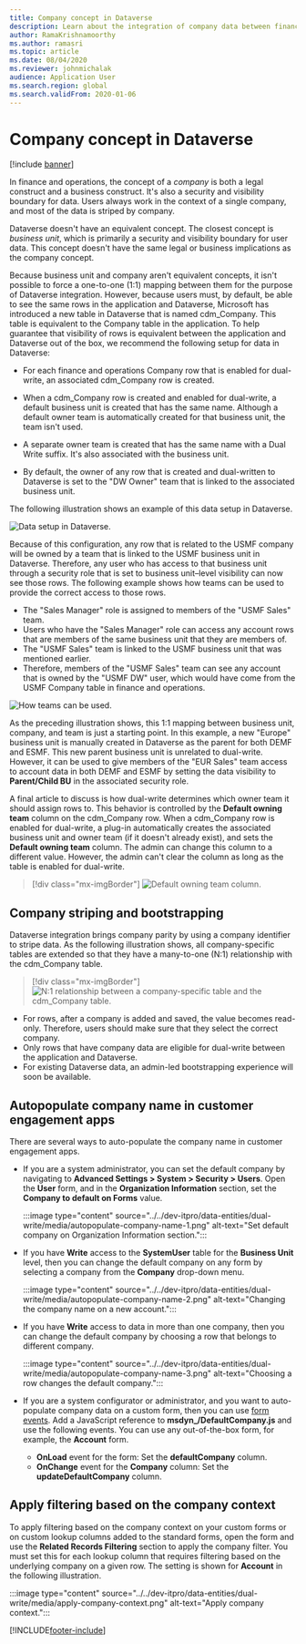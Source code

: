 ```yaml
---
title: Company concept in Dataverse
description: Learn about the integration of company data between finance and operations and Dataverse, including an overview on company striping and bootstrapping.
author: RamaKrishnamoorthy
ms.author: ramasri
ms.topic: article
ms.date: 08/04/2020
ms.reviewer: johnmichalak
audience: Application User
ms.search.region: global
ms.search.validFrom: 2020-01-06
---
```


# Company concept in Dataverse

[!include [banner](../../../finance/includes/banner.md)]




In finance and operations, the concept of a *company* is both a legal construct and a business construct. It's also a security and visibility boundary for data. Users always work in the context of a single company, and most of the data is striped by company.

Dataverse doesn't have an equivalent concept. The closest concept is *business unit*, which is primarily a security and visibility boundary for user data. This concept doesn't have the same legal or business implications as the company concept.

Because business unit and company aren't equivalent concepts, it isn't possible to force a one-to-one (1:1) mapping between them for the purpose of Dataverse integration. However, because users must, by default, be able to see the same rows in the application and Dataverse, Microsoft has introduced a new table in Dataverse that is named cdm\_Company. This table is equivalent to the Company table in the application. To help guarantee that visibility of rows is equivalent between the application and Dataverse out of the box, we recommend the following setup for data in Dataverse:

+ For each finance and operations Company row that is enabled for dual-write, an associated cdm\_Company row is created.

+ When a cdm\_Company row is created and enabled for dual-write, a default business unit is created that has the same name. Although a default owner team is automatically created for that business unit, the team isn't used.
+ A separate owner team is created that has the same name with a Dual Write suffix. It's also associated with the business unit.

+ By default, the owner of any row that is created and dual-written to Dataverse is set to the "DW Owner" team that is linked to the associated business unit.

The following illustration shows an example of this data setup in Dataverse.

![Data setup in Dataverse.](../../dev-itpro/data-entities/dual-write/media/dual-write-company-1.png)

Because of this configuration, any row that is related to the USMF company will be owned by a team that is linked to the USMF business unit in Dataverse. Therefore, any user who has access to that business unit through a security role that is set to business unit–level visibility can now see those rows. The following example shows how teams can be used to provide the correct access to those rows.

+ The "Sales Manager" role is assigned to members of the "USMF Sales" team.
+ Users who have the "Sales Manager" role can access any account rows that are members of the same business unit that they are members of.
+ The "USMF Sales" team is linked to the USMF business unit that was mentioned earlier.
+ Therefore, members of the "USMF Sales" team can see any account that is owned by the "USMF DW" user, which would have come from the USMF Company table in finance and operations.

![How teams can be used.](../../dev-itpro/data-entities/dual-write/media/dual-write-company-2.png)

As the preceding illustration shows, this 1:1 mapping between business unit, company, and team is just a starting point. In this example, a new "Europe" business unit is manually created in Dataverse as the parent for both DEMF and ESMF. This new parent business unit is unrelated to dual-write. However, it can be used to give members of the "EUR Sales" team access to account data in both DEMF and ESMF by setting the data visibility to **Parent/Child BU** in the associated security role.

A final article to discuss is how dual-write determines which owner team it should assign rows to. This behavior is controlled by the **Default owning team** column on the cdm\_Company row. When a cdm\_Company row is enabled for dual-write, a plug-in automatically creates the associated business unit and owner team (if it doesn't already exist), and sets the **Default owning team** column. The admin can change this column to a different value. However, the admin can't clear the column as long as the table is enabled for dual-write.

> [!div class="mx-imgBorder"]
![Default owning team column.](../../dev-itpro/data-entities/dual-write/media/dual-write-default-owning-team.jpg)

## Company striping and bootstrapping

Dataverse integration brings company parity by using a company identifier to stripe data. As the following illustration shows, all company-specific tables are extended so that they have a many-to-one (N:1) relationship with the cdm\_Company table.

> [!div class="mx-imgBorder"]
![N:1 relationship between a company-specific table and the cdm_Company table.](../../dev-itpro/data-entities/dual-write/media/dual-write-bootstrapping.png)

+ For rows, after a company is added and saved, the value becomes read-only. Therefore, users should make sure that they select the correct company.
+ Only rows that have company data are eligible for dual-write between the application and Dataverse.
+ For existing Dataverse data, an admin-led bootstrapping experience will soon be available.


## Autopopulate company name in customer engagement apps

There are several ways to auto-populate the company name in customer engagement apps.

+ If you are a system administrator, you can set the default company by navigating to **Advanced Settings > System > Security > Users**. Open the **User** form, and in the **Organization Information** section, set the **Company to default on Forms** value.

    :::image type="content" source="../../dev-itpro/data-entities/dual-write/media/autopopulate-company-name-1.png" alt-text="Set default company on Organization Information section.":::

+ If you have **Write** access to the **SystemUser** table for the **Business Unit** level, then you can change the default company on any form by selecting a company from the **Company** drop-down menu.

    :::image type="content" source="../../dev-itpro/data-entities/dual-write/media/autopopulate-company-name-2.png" alt-text="Changing the company name on a new account.":::

+ If you have **Write** access to data in more than one company, then you can change the default company by choosing a row that belongs to different company.

    :::image type="content" source="../../dev-itpro/data-entities/dual-write/media/autopopulate-company-name-3.png" alt-text="Choosing a row changes the default company.":::

+ If you are a system configurator or administrator, and you want to auto-populate company data on a custom form, then you can use [form events](/powerapps/developer/model-driven-apps/clientapi/events-forms-grids). Add a JavaScript reference to **msdyn_/DefaultCompany.js** and use the following events. You can use any out-of-the-box form, for example, the **Account** form.

    + **OnLoad** event for the form: Set the **defaultCompany** column.
    + **OnChange** event for the **Company** column: Set the **updateDefaultCompany** column.

## Apply filtering based on the company context

To apply filtering based on the company context on your custom forms or on custom lookup columns added to the standard forms, open the form and use the **Related Records Filtering** section to apply the company filter. You must set this for each lookup column that requires filtering based on the underlying company on a given row. The setting is shown for **Account** in the following illustration.

:::image type="content" source="../../dev-itpro/data-entities/dual-write/media/apply-company-context.png" alt-text="Apply company context.":::



[!INCLUDE[footer-include](../../../includes/footer-banner.md)]
